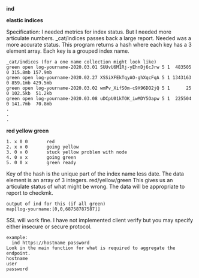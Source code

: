 
**ind**

**elastic indices**

Specification: I needed metrics for index status. But I needed more articulate numbers.
_cat/indices passes back a large report. Needed was a more accurate status. This program returns
a hash where each key has a 3 element array. Each key is a grouped index name.
```
_cat/indices (for a one name collection might look like)
green open log-yourname-2020.03.01 SUUvU6M1Rj-yEhnDj6cJrw 5 1  483505 0 315.8mb 157.9mb
green open log-yourname-2020.02.27 XSSiXFEkTqyAO-ghXqcFqA 5 1 1343163 0 859.1mb 429.5mb
green open log-yourname-2020.03.02 wmPv_XifS0m-c9X96DO2jQ 5 1      25 0 102.5kb  51.2kb
green open log-yourname-2020.03.08 uDCpU01kTOK_iwMDY5Oapw 5 1  225504 0 141.7mb  70.8mb
.
.
.
```

**red yellow green**
```
1. x 0 0       red                    
2. x x 0       going yellow
3. 0 x 0       stuck yellow problem with node
4. 0 x x       going green
5. 0 0 x       green ready
```

Key of the hash is the unique part of the index name less date.
The data element is an array of 3 integers. red/yellow/green
This gives us an articulate status of what might be wrong. The data will be appropriate to report to checkmk.

```
output of ind for this (if all green)
map[log-yourname:[0,0,68758787587]]
```

SSL will work fine. I have not implemented client verify but you may specify either insecure or secure protocol.

```
example:
  ind https://hostname password
Look in the main function for what is required to aggregate the endpoint.
hostname
user
password
```
